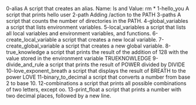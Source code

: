 0-alias 
A script that creates an alias. Name: ls and Value: rm *
1-hello_you 
A script that prints hello user
2-path
Adding /action to the PATH
3-paths
A script that counts the number of directories in the PATH.
4-global_variables
a script that lists environment variables.
5-local_variables
a script that lists all local variables and environment variables, and functions.
6-create_local_variable
 a script that creates a new local variable.
7-create_global_variable
a script that creates a new global variable.
8-true_knowledge
a script that prints the result of the addition of 128 with the value stored in the environment variable TRUEKNOWLEDGE
9-divide_and_rule
 a script that prints the result of POWER divided by DIVIDE
10-love_exponent_breath
 a script that displays the result of BREATH to the power LOVE
11-binary_to_decimal
a script that converts a number from base 2 to base 10.
12-combinations
 a script that prints all possible combinations of two letters, except oo.
13-print_float
a script that prints a number with two decimal places, followed by a new line.

